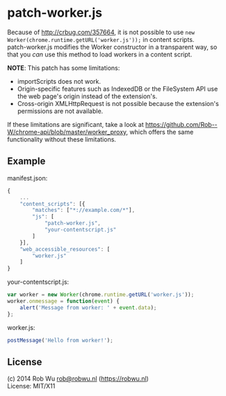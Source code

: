 # patch-worker.js

Because of http://crbug.com/357664, it is not possible to use `new Worker(chrome.runtime.getURL('worker.js'));` in content scripts.  
patch-worker.js modifies the Worker constructor in a transparent way, so that you *can* use this method to load workers in a content script.

**NOTE**: This patch has some limitations:

- importScripts does not work.
- Origin-specific features such as IndexedDB or the FileSystem API use the
  web page's origin instead of the extension's.
- Cross-origin XMLHttpRequest is not possible because the extension's
  permissions are not available.

If these limitations are significant, take a look at https://github.com/Rob--W/chrome-api/blob/master/worker_proxy,
which offers the same functionality without these limitations.

## Example

manifest.json:

```js
{
    ...
    "content_scripts": [{
        "matches": ["*://example.com/*"],
        "js": [
            "patch-worker.js",
            "your-contentscript.js"
        ]
    }],
    "web_accessible_resources": [
        "worker.js"
    ]
}
```

your-contentscript.js:

```js
var worker = new Worker(chrome.runtime.getURL('worker.js'));
worker.onmessage = function(event) {
    alert('Message from worker: ' + event.data);
};
```

worker.js:

```js
postMessage('Hello from worker!');
```

## License
(c) 2014 Rob Wu <rob@robwu.nl> (https://robwu.nl)  
License: MIT/X11
